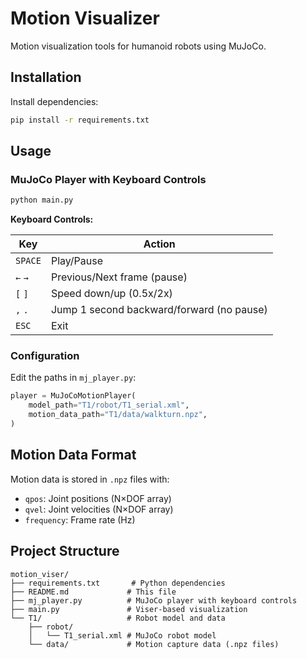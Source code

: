 # Motion Visualizer

Motion visualization tools for humanoid robots using MuJoCo.

## Installation

Install dependencies:

```bash
pip install -r requirements.txt
```

## Usage

### MuJoCo Player with Keyboard Controls

```bash
python main.py
```

**Keyboard Controls:**

| Key | Action |
|-----|--------|
| `SPACE` | Play/Pause |
| `←` `→` | Previous/Next frame (pause) |
| `[` `]` | Speed down/up (0.5x/2x) |
| `,` `.` | Jump 1 second backward/forward (no pause) |
| `ESC` | Exit |

### Configuration

Edit the paths in `mj_player.py`:

```python
player = MuJoCoMotionPlayer(
    model_path="T1/robot/T1_serial.xml",
    motion_data_path="T1/data/walkturn.npz",
)
```

## Motion Data Format

Motion data is stored in `.npz` files with:
- `qpos`: Joint positions (N×DOF array)
- `qvel`: Joint velocities (N×DOF array)  
- `frequency`: Frame rate (Hz)

## Project Structure

```
motion_viser/
├── requirements.txt       # Python dependencies
├── README.md             # This file
├── mj_player.py          # MuJoCo player with keyboard controls
├── main.py               # Viser-based visualization
└── T1/                   # Robot model and data
    ├── robot/
    │   └── T1_serial.xml # MuJoCo robot model
    └── data/             # Motion capture data (.npz files)
```
